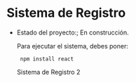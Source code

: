 <h1>Sistema de Registro</h1>

- Estado del proyecto:; En construcción.

  Para ejecutar el sistema, debes poner:
  
  ``` npm install react```

  Sistema de Registro 2
